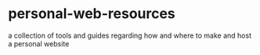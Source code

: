 # personal-web-resources
a collection of tools and guides regarding how and where to make and host a personal website
